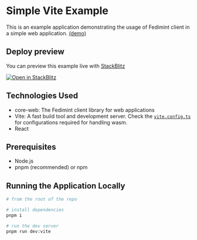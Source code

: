 # Simple Vite Example

This is an example application demonstrating the usage of Fedimint client in a simple web application. [(demo)](https://fedimint.github.io/fedimint-web-sdk/)

## Deploy preview

You can preview this example live with [StackBlitz](https://stackblitz.com/github/fedimint/fedimint-web-sdk/tree/main/examples/vite-core)

[![Open in StackBlitz](https://developer.stackblitz.com/img/open_in_stackblitz.svg)](https://stackblitz.com/github/fedimint/fedimint-web-sdk/tree/main/examples/vite-core)

## Technologies Used

- core-web: The Fedimint client library for web applications
- Vite: A fast build tool and development server. Check the [`vite.config.ts`](./vite.config.ts) for configurations required for handling wasm.
- React

## Prerequisites

- Node.js
- pnpm (recommended) or npm

## Running the Application Locally

```bash
# from the root of the repo

# install dependencies
pnpm i

# run the dev server
pnpm run dev:vite
```
